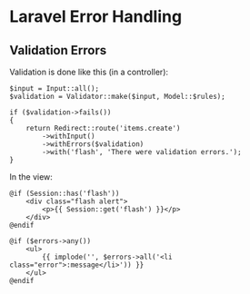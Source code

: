 Laravel Error Handling
========================


Validation Errors
-------------------

Validation is done like this (in a controller):

    $input = Input::all();
    $validation = Validator::make($input, Model::$rules);

    if ($validation->fails())
    {
        return Redirect::route('items.create')
            ->withInput()
            ->withErrors($validation)
            ->with('flash', 'There were validation errors.');
    }


In the view:

    @if (Session::has('flash'))
        <div class="flash alert">
            <p>{{ Session::get('flash') }}</p>
        </div>
    @endif

    @if ($errors->any())
        <ul>
            {{ implode('', $errors->all('<li class="error">:message</li>')) }}
        </ul>
    @endif


